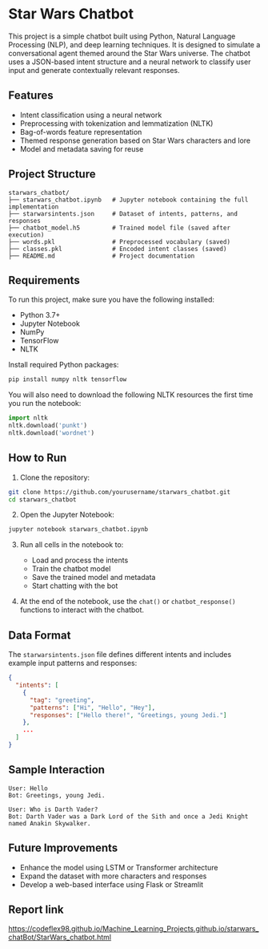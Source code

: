 # Star Wars Chatbot

This project is a simple chatbot built using Python, Natural Language Processing (NLP), and deep learning techniques. It is designed to simulate a conversational agent themed around the Star Wars universe. The chatbot uses a JSON-based intent structure and a neural network to classify user input and generate contextually relevant responses.

## Features

- Intent classification using a neural network
- Preprocessing with tokenization and lemmatization (NLTK)
- Bag-of-words feature representation
- Themed response generation based on Star Wars characters and lore
- Model and metadata saving for reuse

## Project Structure

```
starwars_chatbot/
├── starwars_chatbot.ipynb   # Jupyter notebook containing the full implementation
├── starwarsintents.json     # Dataset of intents, patterns, and responses
├── chatbot_model.h5         # Trained model file (saved after execution)
├── words.pkl                # Preprocessed vocabulary (saved)
├── classes.pkl              # Encoded intent classes (saved)
├── README.md                # Project documentation
```

## Requirements

To run this project, make sure you have the following installed:

- Python 3.7+
- Jupyter Notebook
- NumPy
- TensorFlow
- NLTK

Install required Python packages:

```bash
pip install numpy nltk tensorflow
```

You will also need to download the following NLTK resources the first time you run the notebook:

```python
import nltk
nltk.download('punkt')
nltk.download('wordnet')
```

## How to Run

1. Clone the repository:

```bash
git clone https://github.com/yourusername/starwars_chatbot.git
cd starwars_chatbot
```

2. Open the Jupyter Notebook:

```bash
jupyter notebook starwars_chatbot.ipynb
```

3. Run all cells in the notebook to:
   - Load and process the intents
   - Train the chatbot model
   - Save the trained model and metadata
   - Start chatting with the bot

4. At the end of the notebook, use the `chat()` or `chatbot_response()` functions to interact with the chatbot.

## Data Format

The `starwarsintents.json` file defines different intents and includes example input patterns and responses:

```json
{
  "intents": [
    {
      "tag": "greeting",
      "patterns": ["Hi", "Hello", "Hey"],
      "responses": ["Hello there!", "Greetings, young Jedi."]
    },
    ...
  ]
}
```

## Sample Interaction

```
User: Hello
Bot: Greetings, young Jedi.

User: Who is Darth Vader?
Bot: Darth Vader was a Dark Lord of the Sith and once a Jedi Knight named Anakin Skywalker.
```

## Future Improvements

- Enhance the model using LSTM or Transformer architecture
- Expand the dataset with more characters and responses
- Develop a web-based interface using Flask or Streamlit

## Report link

https://codeflex98.github.io/Machine_Learning_Projects.github.io/starwars_chatBot/StarWars_chatbot.html
